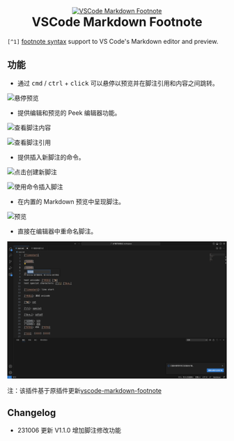 <p align="center" style="margin: 0">
  <a href="https://marketplace.visualstudio.com/items?itemName=houkanshan.vscode-markdown-footnote" ><img src="./assets/markdown-footnote.png" alt="VSCode Markdown Footnote" width="80" /></a>
</p>
<h1 align="center" style="margin-top: 0">VSCode Markdown Footnote</h1>

`[^1]` [footnote syntax](https://www.markdownguide.org/extended-syntax/#footnotes) support to VS Code's Markdown editor and preview.

## 功能

* 通过 <kbd>cmd</kbd> / <kbd>ctrl</kbd> + <kbd>click</kbd> 可以悬停以预览并在脚注引用和内容之间跳转。

![悬停预览](assets/hover.png)

* 提供编辑和预览的 Peek 编辑器功能。

![查看脚注内容](assets/peek-content.png)

![查看脚注引用](assets/peek-references.png)

* 提供插入新脚注的命令。

![点击创建新脚注](assets/click-to-create.png)

![使用命令插入脚注](assets/command-to-insert.png)

* 在内置的 Markdown 预览中呈现脚注。

![预览](assets/preview.png)

* 直接在编辑器中重命名脚注。

![重命名脚注](assets/rename.png)

注：该插件基于原插件更新[vscode-markdown-footnote](https://github.com/houkanshan/vscode-markdown-footnote)

## Changelog

* 231006 更新 V1.1.0 增加脚注修改功能
